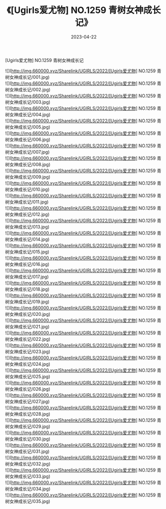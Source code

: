 ﻿---
layout: post
title:  《[Ugirls爱尤物] NO.1259 青树女神成长记》
date:   2023-04-22
img: http://img.660000.xyz/Sharelink/UGIRLS/2022/[Ugirls爱尤物] NO.1259 青树女神成长记/000.jpg
categories: [美女, 清纯, 唯美]
---

[Ugirls爱尤物] NO.1259 青树女神成长记

 ![](http://img.660000.xyz/Sharelink/UGIRLS/2022/[Ugirls爱尤物] NO.1259 青树女神成长记/001.jpg) <br>![](http://img.660000.xyz/Sharelink/UGIRLS/2022/[Ugirls爱尤物] NO.1259 青树女神成长记/002.jpg) <br>![](http://img.660000.xyz/Sharelink/UGIRLS/2022/[Ugirls爱尤物] NO.1259 青树女神成长记/003.jpg) <br>![](http://img.660000.xyz/Sharelink/UGIRLS/2022/[Ugirls爱尤物] NO.1259 青树女神成长记/004.jpg) <br>![](http://img.660000.xyz/Sharelink/UGIRLS/2022/[Ugirls爱尤物] NO.1259 青树女神成长记/005.jpg) <br>![](http://img.660000.xyz/Sharelink/UGIRLS/2022/[Ugirls爱尤物] NO.1259 青树女神成长记/006.jpg) <br>![](http://img.660000.xyz/Sharelink/UGIRLS/2022/[Ugirls爱尤物] NO.1259 青树女神成长记/007.jpg) <br>![](http://img.660000.xyz/Sharelink/UGIRLS/2022/[Ugirls爱尤物] NO.1259 青树女神成长记/008.jpg) <br>![](http://img.660000.xyz/Sharelink/UGIRLS/2022/[Ugirls爱尤物] NO.1259 青树女神成长记/009.jpg) <br>![](http://img.660000.xyz/Sharelink/UGIRLS/2022/[Ugirls爱尤物] NO.1259 青树女神成长记/010.jpg) <br>![](http://img.660000.xyz/Sharelink/UGIRLS/2022/[Ugirls爱尤物] NO.1259 青树女神成长记/011.jpg) <br>![](http://img.660000.xyz/Sharelink/UGIRLS/2022/[Ugirls爱尤物] NO.1259 青树女神成长记/012.jpg) <br>![](http://img.660000.xyz/Sharelink/UGIRLS/2022/[Ugirls爱尤物] NO.1259 青树女神成长记/013.jpg) <br>![](http://img.660000.xyz/Sharelink/UGIRLS/2022/[Ugirls爱尤物] NO.1259 青树女神成长记/014.jpg) <br>![](http://img.660000.xyz/Sharelink/UGIRLS/2022/[Ugirls爱尤物] NO.1259 青树女神成长记/015.jpg) <br>![](http://img.660000.xyz/Sharelink/UGIRLS/2022/[Ugirls爱尤物] NO.1259 青树女神成长记/016.jpg) <br>![](http://img.660000.xyz/Sharelink/UGIRLS/2022/[Ugirls爱尤物] NO.1259 青树女神成长记/017.jpg) <br>![](http://img.660000.xyz/Sharelink/UGIRLS/2022/[Ugirls爱尤物] NO.1259 青树女神成长记/018.jpg) <br>![](http://img.660000.xyz/Sharelink/UGIRLS/2022/[Ugirls爱尤物] NO.1259 青树女神成长记/019.jpg) <br>![](http://img.660000.xyz/Sharelink/UGIRLS/2022/[Ugirls爱尤物] NO.1259 青树女神成长记/020.jpg) <br>![](http://img.660000.xyz/Sharelink/UGIRLS/2022/[Ugirls爱尤物] NO.1259 青树女神成长记/021.jpg) <br>![](http://img.660000.xyz/Sharelink/UGIRLS/2022/[Ugirls爱尤物] NO.1259 青树女神成长记/022.jpg) <br>![](http://img.660000.xyz/Sharelink/UGIRLS/2022/[Ugirls爱尤物] NO.1259 青树女神成长记/023.jpg) <br>![](http://img.660000.xyz/Sharelink/UGIRLS/2022/[Ugirls爱尤物] NO.1259 青树女神成长记/024.jpg) <br>![](http://img.660000.xyz/Sharelink/UGIRLS/2022/[Ugirls爱尤物] NO.1259 青树女神成长记/025.jpg) <br>![](http://img.660000.xyz/Sharelink/UGIRLS/2022/[Ugirls爱尤物] NO.1259 青树女神成长记/026.jpg) <br>![](http://img.660000.xyz/Sharelink/UGIRLS/2022/[Ugirls爱尤物] NO.1259 青树女神成长记/027.jpg) <br>![](http://img.660000.xyz/Sharelink/UGIRLS/2022/[Ugirls爱尤物] NO.1259 青树女神成长记/028.jpg) <br>![](http://img.660000.xyz/Sharelink/UGIRLS/2022/[Ugirls爱尤物] NO.1259 青树女神成长记/029.jpg) <br>![](http://img.660000.xyz/Sharelink/UGIRLS/2022/[Ugirls爱尤物] NO.1259 青树女神成长记/030.jpg) <br>![](http://img.660000.xyz/Sharelink/UGIRLS/2022/[Ugirls爱尤物] NO.1259 青树女神成长记/031.jpg) <br>![](http://img.660000.xyz/Sharelink/UGIRLS/2022/[Ugirls爱尤物] NO.1259 青树女神成长记/032.jpg) <br>![](http://img.660000.xyz/Sharelink/UGIRLS/2022/[Ugirls爱尤物] NO.1259 青树女神成长记/033.jpg) <br>![](http://img.660000.xyz/Sharelink/UGIRLS/2022/[Ugirls爱尤物] NO.1259 青树女神成长记/034.jpg) <br>![](http://img.660000.xyz/Sharelink/UGIRLS/2022/[Ugirls爱尤物] NO.1259 青树女神成长记/035.jpg) <br>